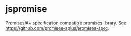 jspromise
=========

Promises/A+ specification compatible promises library.
See https://github.com/promises-aplus/promises-spec.